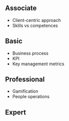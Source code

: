 ## Associate
- Client-centric approach
- Skills vs competences

## Basic
- Business process
- KPI
- Key management metrics

## Professional
- Gamification
- People operations

## Expert